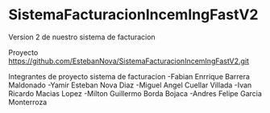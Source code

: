 # SistemaFacturacionIncemIngFastV2
Version 2 de nuestro sistema de facturacion 

Proyecto https://github.com/EstebanNova/SistemaFacturacionIncemIngFastV2.git

Integrantes de proyecto sistema de facturacion 
-Fabian Enrrique Barrera Maldonado 
-Yamir Esteban Nova Diaz
-Miguel Angel Cuellar Villada
-Ivan Ricardo Macias Lopez
-Milton Guillermo Borda Bojaca
-Andres Felipe Garcia Monterroza
